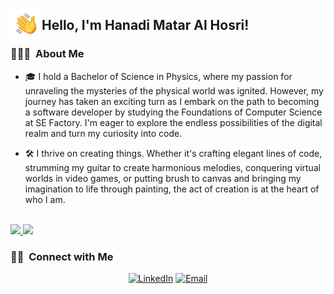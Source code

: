 <img align="left" src="HandWave.gif" style="width: 50px; height: 50px;" /> <h2>  Hello, I'm Hanadi Matar Al Hosri! </h2>

<h3> 👨🏻‍💻 &nbsp;About Me </h3>

- 🎓 I hold a Bachelor of Science in Physics, where my passion for unraveling the mysteries of the physical world was ignited. However, my journey has taken an exciting turn as I embark on the path to becoming a software developer by studying the Foundations of Computer Science at SE Factory. I'm eager to explore the endless possibilities of the digital realm and turn my curiosity into code.

- 🛠️ I thrive on creating things. Whether it's crafting elegant lines of code, strumming my guitar to create harmonious melodies, conquering virtual worlds in video games, or putting brush to canvas and bringing my imagination to life through painting, the act of creation is at the heart of who I am.

<br/>

<a href="https://github.com/HanadiHosri">
  <img height="180em" src="https://github-readme-stats.vercel.app/api?username=HanadiHosri&theme=buefy&show_icons=true" />
  <img height="180em" src="https://github-readme-stats.vercel.app/api/top-langs/?username=HanadiHosri&theme=buefy&layout=compact" />
</a>

<br/>

<h3> 🤝🏻 &nbsp;Connect with Me </h3>

<p align="center">
<a href="https://www.linkedin.com/in/hanadi-hosri-836302245/"><img alt="LinkedIn" src="https://img.shields.io/badge/LinkedIn-Hanadi%20Matar%20Hosri-blue?style=flat-square&logo=linkedin"></a>
<a href="mailto:hanadi.hosri@gmail.com"><img alt="Email" src="https://img.shields.io/badge/Email-hanadi.hosri@gmail.com-blue?style=flat-square&logo=gmail"></a>
</p>
